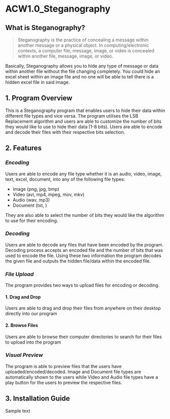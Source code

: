 # ACW1.0_Steganography

## What is Steganography?
> Steganography is the practice of concealing a message within another message or a physical object. In computing/electronic contexts, a computer file, message, image, or video is concealed within another file, message, image, or video.

Basically, Steganography allows you to hide any type of message or data within another file without the file changing completely. You could hide an excel sheet within an image file and no one will be able to tell there is a hidden excel file in said image.

## 1. Program Overview 
This is a Steganography program that enables users to hide their data within different file types and vice versa. The program utilises the LSB Replacement algorithm and users are able to customize the number of bits they would like to use to hide their data (1-8 bits). Users are able to encode and decode their files with their respective bits selection. 

## 2. Features

### *Encoding*
Users are able to encode any file type whether it is an audio, video, image, text, excel, document, into any of the following file types: 

- Image (png, jpg, bmp)
- Video (avi, mp4, mpeg, mov, mkv)
- Audio (wav, mp3)
- Document (txt, )

They are also able to select the number of bits they would like the algorithm to use for their encoding. 

### *Decoding*
Users are able to decode any files that have been encoded by the program. Decoding process accepts an encoded file and the number of bits that was used to encode the file. Using these two information the program decodes the given file and outputs the hidden file/data within the encoded file.

### *File Upload*
The program provides two ways to upload files for encoding or decoding. 

#### 1. Drag and Drop

Users are able to drag and drop their files from anywhere on their desktop directly into our program

#### 2. Browse Files

Users are able to browse their computer directories to search for their files to upload into the program

### *Visual Preview*
The program is able to preview files that the users have uploaded/encoded/decoded. Image and Document file types are automatically shown to the users while Video and Audio file types have a play button for the users to preview the respective files.

## 3. Installation Guide
Sample text


